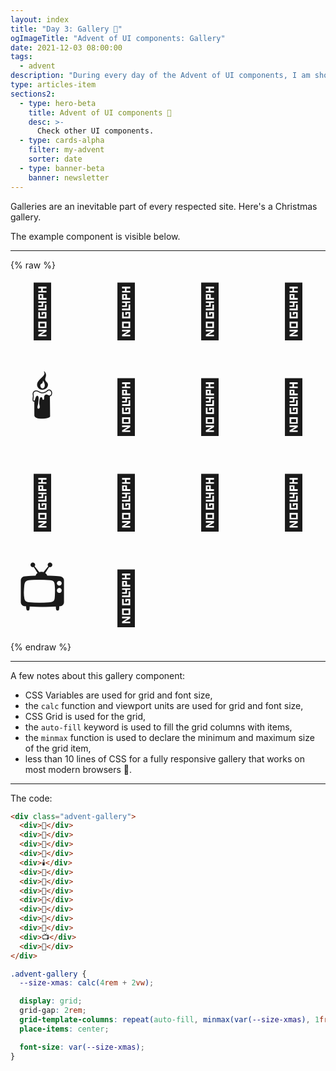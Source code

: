 ```yaml
---
layout: index
title: "Day 3: Gallery 🍿"
ogImageTitle: "Advent of UI components: Gallery"
date: 2021-12-03 08:00:00
tags:
  - advent
description: "During every day of the Advent of UI components, I am showcasing a new UI Component built with HTML, CSS, and JavaScript. Day 3: Gallery."
type: articles-item
sections2:
  - type: hero-beta
    title: Advent of UI components 🎄
    desc: >-
      Check other UI components.
  - type: cards-alpha
    filter: my-advent
    sorter: date
  - type: banner-beta
    banner: newsletter
---
```


Galleries are an inevitable part of every respected site.  Here's a Christmas gallery.

The example component is visible below.

---

{% raw %}
<div class="advent-gallery">
  <div>🎅</div>
  <div>🤶</div>
  <div>🎄</div>
  <div>🎁</div>
  <div>🕯️</div>
  <div>👼</div>
  <div>🍖</div>
  <div>🍠</div>
  <div>🍫</div>
  <div>🍬</div>
  <div>🍾</div>
  <div>🥂</div>
  <div>📺</div>
  <div>🍿</div>
</div>
<style>
.advent-gallery {
  --size-xmas: calc(4rem + 2vw);
  display: grid;
  grid-gap: 2rem;
  grid-template-columns: repeat(auto-fill, minmax(var(--size-xmas), 1fr));
  place-items: center;
  font-size: var(--size-xmas);
}
</style>
{% endraw %}

---

A few notes about this gallery component:

- CSS Variables are used for grid and font size,
- the `calc` function and viewport units are used for grid and font size,
- CSS Grid is used for the grid,
- the `auto-fill` keyword is used to fill the grid columns with items,
- the `minmax` function is used to declare the minimum and maximum size of the grid item,
- less than 10 lines of CSS for a fully responsive gallery that works on most modern browsers 🤯.

---

The code:

```html
<div class="advent-gallery">
  <div>🎅</div>
  <div>🤶</div>
  <div>🎄</div>
  <div>🎁</div>
  <div>🕯️</div>
  <div>👼</div>
  <div>🍖</div>
  <div>🍠</div>
  <div>🍫</div>
  <div>🍬</div>
  <div>🍾</div>
  <div>🥂</div>
  <div>📺</div>
  <div>🍿</div>
</div>
```

```css
.advent-gallery {
  --size-xmas: calc(4rem + 2vw);

  display: grid;
  grid-gap: 2rem;
  grid-template-columns: repeat(auto-fill, minmax(var(--size-xmas), 1fr));
  place-items: center;

  font-size: var(--size-xmas);
}
```

